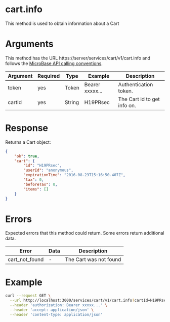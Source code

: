 # cart.info

This method is used to obtain information about a Cart

# Arguments

This method has the URL https://server/services/cart/v1/cart.info and
follows the [MicroBase API calling conventions](../calling-conventions.html).

Argument | Required | Type | Example | Description
---------|----------|------|---------|------------
token  | yes | Token   | Bearer xxxxx... | Authentication token.
cartId | yes | String  | H19PRsec        | The Cart id to get info on.

# Response

Returns a Cart object:

```json
{
    "ok": true,
    "cart": {
        "id": "H19PRsec",
        "userId": "anonymous",
        "expirationTime": "2016-08-23T15:16:50.407Z",
        "tax": 0,
        "beforeTax": 0,
        "items": []
    }
}
```

# Errors

Expected errors that this method could return. Some errors return additional data.

Error | Data | Description
------|------|------------
cart_not_found | - | The Cart was not found

# Example

```bash
curl --request GET \
  --url http://localhost:3000/services/cart/v1/cart.info?cartId=H19PRsec \
  --header 'authorization: Bearer xxxxx...' \
  --header 'accept: application/json' \
  --header 'content-type: application/json'
```